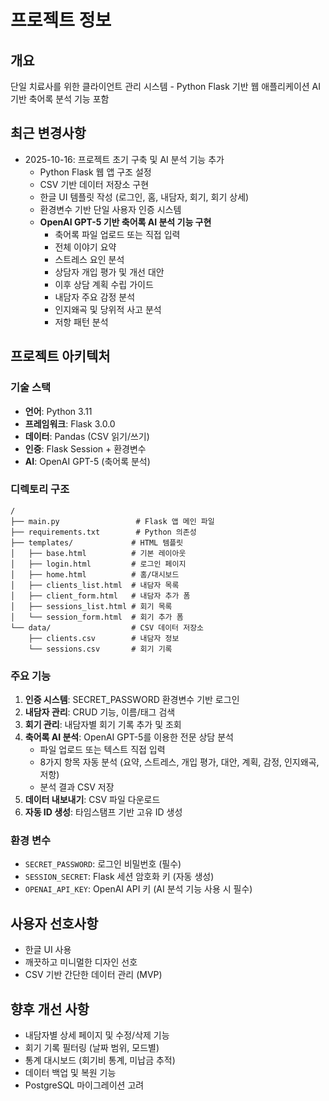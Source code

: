 # 프로젝트 정보

## 개요
단일 치료사를 위한 클라이언트 관리 시스템 - Python Flask 기반 웹 애플리케이션
AI 기반 축어록 분석 기능 포함

## 최근 변경사항
- 2025-10-16: 프로젝트 초기 구축 및 AI 분석 기능 추가
  - Python Flask 웹 앱 구조 설정
  - CSV 기반 데이터 저장소 구현
  - 한글 UI 템플릿 작성 (로그인, 홈, 내담자, 회기, 회기 상세)
  - 환경변수 기반 단일 사용자 인증 시스템
  - **OpenAI GPT-5 기반 축어록 AI 분석 기능 구현**
    - 축어록 파일 업로드 또는 직접 입력
    - 전체 이야기 요약
    - 스트레스 요인 분석
    - 상담자 개입 평가 및 개선 대안
    - 이후 상담 계획 수립 가이드
    - 내담자 주요 감정 분석
    - 인지왜곡 및 당위적 사고 분석
    - 저항 패턴 분석

## 프로젝트 아키텍처

### 기술 스택
- **언어**: Python 3.11
- **프레임워크**: Flask 3.0.0
- **데이터**: Pandas (CSV 읽기/쓰기)
- **인증**: Flask Session + 환경변수
- **AI**: OpenAI GPT-5 (축어록 분석)

### 디렉토리 구조
```
/
├── main.py                 # Flask 앱 메인 파일
├── requirements.txt        # Python 의존성
├── templates/             # HTML 템플릿
│   ├── base.html          # 기본 레이아웃
│   ├── login.html         # 로그인 페이지
│   ├── home.html          # 홈/대시보드
│   ├── clients_list.html  # 내담자 목록
│   ├── client_form.html   # 내담자 추가 폼
│   ├── sessions_list.html # 회기 목록
│   └── session_form.html  # 회기 추가 폼
└── data/                  # CSV 데이터 저장소
    ├── clients.csv        # 내담자 정보
    └── sessions.csv       # 회기 기록
```

### 주요 기능
1. **인증 시스템**: SECRET_PASSWORD 환경변수 기반 로그인
2. **내담자 관리**: CRUD 기능, 이름/태그 검색
3. **회기 관리**: 내담자별 회기 기록 추가 및 조회
4. **축어록 AI 분석**: OpenAI GPT-5를 이용한 전문 상담 분석
   - 파일 업로드 또는 텍스트 직접 입력
   - 8가지 항목 자동 분석 (요약, 스트레스, 개입 평가, 대안, 계획, 감정, 인지왜곡, 저항)
   - 분석 결과 CSV 저장
5. **데이터 내보내기**: CSV 파일 다운로드
6. **자동 ID 생성**: 타임스탬프 기반 고유 ID 생성

### 환경 변수
- `SECRET_PASSWORD`: 로그인 비밀번호 (필수)
- `SESSION_SECRET`: Flask 세션 암호화 키 (자동 생성)
- `OPENAI_API_KEY`: OpenAI API 키 (AI 분석 기능 사용 시 필수)

## 사용자 선호사항
- 한글 UI 사용
- 깨끗하고 미니멀한 디자인 선호
- CSV 기반 간단한 데이터 관리 (MVP)

## 향후 개선 사항
- 내담자별 상세 페이지 및 수정/삭제 기능
- 회기 기록 필터링 (날짜 범위, 모드별)
- 통계 대시보드 (회기비 통계, 미납금 추적)
- 데이터 백업 및 복원 기능
- PostgreSQL 마이그레이션 고려
